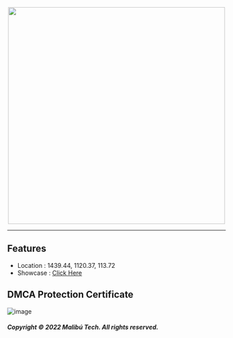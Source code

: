 <div id="header" align="center">
  <img src="https://dunb17ur4ymx4.cloudfront.net/wysiwyg/1041307/ff4ba315bee1be8f2b65eb1deb23c1ea27c0761c.png" width="500"/>
</div>

---

## Features

- Location : 1439.44, 1120.37, 113.72 
- Showcase : [Click Here](https://www.youtube.com/watch?v=vclFChMJ2Z0)

## DMCA Protection Certificate
![image](https://cdn.discordapp.com/attachments/1045063739738705940/1045075037209776148/image.png)

##### Copyright © 2022 Malibú Tech. All rights reserved.
